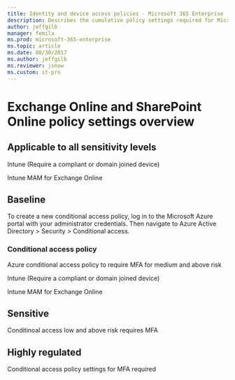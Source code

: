 ```yaml
---
title: Identity and device access policies - Microsoft 365 Enterprise | Microsoft Docs
description: Describes the cumulative policy settings required for Microsoft recommendations for identity and device access policies and configurations.
author: jeffgilb
manager: femila
ms.prod: microsoft-365-enterprise
ms.topic: article
ms.date: 08/30/2017
ms.author: jeffgilb
ms.reviewer: jsnow
ms.custom: it-pro
---
```


# Exchange Online and SharePoint Online policy settings overview

## Applicable to all sensitivity levels
Intune (Require a compliant or domain joined device)

Intune MAM for Exchange Online

## Baseline
To create a new conditional access policy, log in to the Microsoft Azure portal with your administrator credentials. Then navigate to Azure Active Directory > Security > Conditional access. 

### Conditional access policy
Azure conditional access policy to require MFA for medium and above risk

Intune (Require a compliant or domain joined device)

Intune MAM for Exchange Online



## Sensitive
Conditinoal access low and above risk requires MFA



## Highly regulated
Conditional access policy settings for MFA required